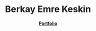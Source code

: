 <h1 align="center">Berkay Emre Keskin</h1>

<h4 align="center"> 
  <a href="https://berkayemrekeskin.github.io/portfolio/">
    Portfolio
  </a>
</h4>

